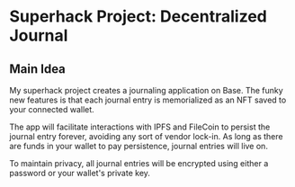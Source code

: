 # Superhack Project: Decentralized Journal

## Main Idea

My superhack project creates a journaling application on Base.  The funky new features is that each journal entry is memorialized as an NFT saved to your connected wallet.

The app will facilitate interactions with IPFS and FileCoin to persist the journal entry forever, avoiding any sort of vendor lock-in.  As long as there are funds in your wallet to pay persistence, journal entries will live on.

To maintain privacy, all journal entries will be encrypted using either a password or your wallet's private key.

